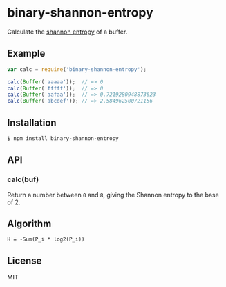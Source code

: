 
# binary-shannon-entropy

  Calculate the [shannon entropy](https://en.wikipedia.org/wiki/Entropy_(information_theory)) of a buffer.

## Example

```js
var calc = require('binary-shannon-entropy');

calc(Buffer('aaaaa'));  // => 0
calc(Buffer('fffff'));  // => 0
calc(Buffer('aafaa'));  // => 0.7219280948873623
calc(Buffer('abcdef')); // => 2.584962500721156
```

## Installation

```bash
$ npm install binary-shannon-entropy
```

## API

### calc(buf)

  Return a number between `0` and `8`, giving the Shannon entropy to the base of 2.

## Algorithm

```
H = -Sum(P_i * log2(P_i))
```

## License

  MIT

